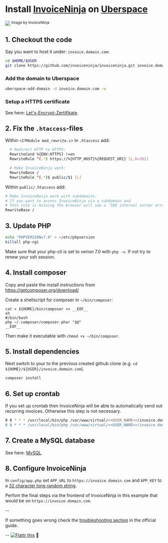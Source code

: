 # Install [InvoiceNinja](https://app.invoiceninja.com/invoice_now?rc=GCYXTIBU) on [Uberspace](https://uberspace.de/)

![](https://www.invoiceninja.com/wp-content/themes/invoice-ninja/images/laptop.jpg)
<sup>Image by InvoiceNinja</sup>

## 1. Checkout the code

Say you want to host it under: `invoice.domain.com`:

```sh
cd $HOME/$USER
git clone https://github.com/invoiceninja/invoiceninja.git invoice.domain.com
```

### Add the domain to Uberspace

```sh
uberspace-add-domain -d invoice.domain.com -w
```

### Setup a HTTPS certificate

See here: [Let's-Encrypt-Zertifikate](https://wiki.uberspace.de/webserver:https?s[]=encrypt#let_s-encrypt-zertifikate).


## 2. Fix the `.htaccess`-files

Within `<IfModule mod_rewrite.c>` in `.htaccess` add:

```sh
  # Redirect HTTP to HTTPS:
  RewriteCond %{ENV:HTTPS} !=on
  RewriteRule ^(.*) https://%{HTTP_HOST}%{REQUEST_URI} [L,R=301]

  # Make InvoiceNinja work:
  RewriteBase /
  RewriteRule ^(.*)$ public/$1 [L]
```

Within `public/.htaccess` add:
```sh
# Make InvoiceNinja work with subdomains:
# If you want to access InvoiceNinja via a subdomain and
# this rule is missing the browser will see a `500 internal server error`.
RewriteBase /
```

## 3. Update PHP

```sh
echo "PHPVERSION=7.0" > ~/etc/phpversion
killall php-cgi
```

Make sure that your php-cli is set to verion 7.0 with `php -v`.
If not try to renew your ssh session.


## 4. Install composer

Copy and paste the install instructions from https://getcomposer.org/download/

Create a shellscript for composer in `~/bin/composer`:
```
cat > ${HOME}/bin/composer << __EOF__
sh
#/bin/bash
php ~/.composer/composer.phar "$@"
__EOF__
```

Then make it executable with `chmod +x ~/bin/composer`.


## 5. Install dependencies

Next switch to your to the previous created github clone (e.g. `cd ${HOME}/${USER}/invoice.domain.com`).
```sh
composer install
```

## 6. Set up crontab

If you set up crontab then InvoiceNinja will be able to automatically send out recurring invoices. Otherwise this step is not necessary.

```sh
0 8 * * * /usr/local/bin/php /var/www/virtual/<<USER_NAME>>/invoice.domain.com/artisan ninja:send-invoices
0 8 * * * /usr/local/bin/php /var/www/virtual/<<USER_NAME>>/invoice.domain.com/artisan ninja:send-reminders
```


## 7. Create a MySQL database

See here: [MySQL](https://wiki.uberspace.de/database:mysql?s[]=mysql).


## 8. Configure InvoiceNinja

In `config/app.php` set `APP_URL` to `https://invoice.domain.com` and `APP_KEY` to a [32 character long random string](https://www.random.org/strings/?num=2&len=16&digits=on&upperalpha=on&loweralpha=on&unique=on&format=html&rnd=new).

Perfom the final steps via the frontend of InvoiceNinja in this example that would be on `https://invoice.domain.com`.

--

If something goes wrong check the [troubleshooting section](https://www.invoiceninja.com/self-host/) in the official guide.

--
[![Flattr this](https://button.flattr.com/flattr-badge-large.png)](https://flattr.com/submit/auto?fid=2pkq07&url=https%3A%2F%2Fgithub.com%2Fpguth%2Finstall-invoiceninja) :rocket:
